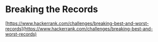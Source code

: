 # Breaking the Records
[https://www.hackerrank.com/challenges/breaking-best-and-worst-records](https://www.hackerrank.com/challenges/breaking-best-and-worst-records)